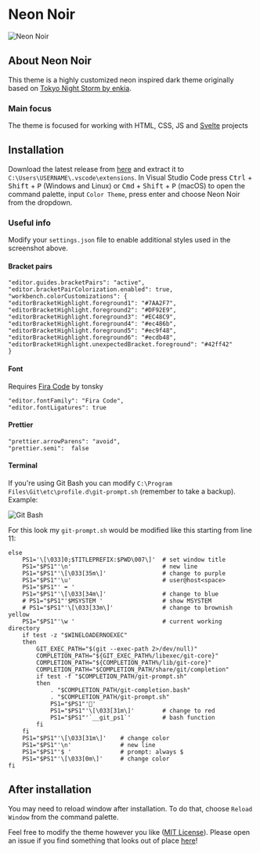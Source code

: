 # Neon Noir

![Neon Noir](https://user-images.githubusercontent.com/58347797/153980144-b5d7ed1a-e702-441a-959c-65181dcfa2fd.png)

## About Neon Noir

This theme is a highly customized neon inspired dark theme originally based on [Tokyo Night Storm by enkia](https://github.com/enkia/tokyo-night-vscode-theme).

### Main focus

The theme is focused for working with HTML, CSS, JS and [Svelte](https://github.com/sveltejs) projects

## Installation

Download the latest release from [here](https://github.com/rasmushenneken/neon-noir/releases/) and extract it to `C:\Users\USERNAME\.vscode\extensions`. In Visual Studio Code press <kbd>Ctrl</kbd> + <kbd>Shift</kbd> + <kbd>P</kbd> (Windows and Linux) or <kbd>Cmd</kbd> + <kbd>Shift</kbd> + <kbd>P</kbd> (macOS) to open the command palette, input `Color Theme`, press enter and choose Neon Noir from the dropdown.

### Useful info

Modify your `settings.json` file to enable additional styles used in the screenshot above.

#### Bracket pairs

    "editor.guides.bracketPairs": "active",
    "editor.bracketPairColorization.enabled": true,
    "workbench.colorCustomizations": {
    "editorBracketHighlight.foreground1": "#7AA2F7",
    "editorBracketHighlight.foreground2": "#DF92E9",
    "editorBracketHighlight.foreground3": "#EC48C9",
    "editorBracketHighlight.foreground4": "#ec486b",
    "editorBracketHighlight.foreground5": "#ec9f48",
    "editorBracketHighlight.foreground6": "#ecdb48",
    "editorBracketHighlight.unexpectedBracket.foreground": "#42ff42"
    }

#### Font

Requires [Fira Code](https://github.com/tonsky/FiraCode) by tonsky

    "editor.fontFamily": "Fira Code",
    "editor.fontLigatures": true

#### Prettier

    "prettier.arrowParens": "avoid",
    "prettier.semi":  false

#### Terminal

If you're using Git Bash you can modify `C:\Program Files\Git\etc\profile.d\git-prompt.sh` (remember to take a backup). Example:

![Git Bash](https://user-images.githubusercontent.com/58347797/154087922-602b1797-e331-4941-8b61-5b58f9d4fe3d.png)

For this look my `git-prompt.sh` would be modified like this starting from line 11:

    else
    	PS1='\[\033]0;$TITLEPREFIX:$PWD\007\]'	# set window title
    	PS1="$PS1"'\n'							# new line
    	PS1="$PS1"'\[\033[35m\]'				# change to purple
    	PS1="$PS1"'\u'							# user@host<space>
    	PS1="$PS1"' ➡ '
    	PS1="$PS1"'\[\033[34m\]'				# change to blue
    	# PS1="$PS1"'$MSYSTEM '					# show MSYSTEM
    	# PS1="$PS1"'\[\033[33m\]'				# change to brownish yellow
    	PS1="$PS1"'\w '							# current working directory
    	if test -z "$WINELOADERNOEXEC"
    	then
    		GIT_EXEC_PATH="$(git --exec-path 2>/dev/null)"
    		COMPLETION_PATH="${GIT_EXEC_PATH%/libexec/git-core}"
    		COMPLETION_PATH="${COMPLETION_PATH%/lib/git-core}"
    		COMPLETION_PATH="$COMPLETION_PATH/share/git/completion"
    		if test -f "$COMPLETION_PATH/git-prompt.sh"
    		then
    			. "$COMPLETION_PATH/git-completion.bash"
    			. "$COMPLETION_PATH/git-prompt.sh"
    			PS1="$PS1"'🌵'
    			PS1="$PS1"'\[\033[31m\]'		# change to red
    			PS1="$PS1"'`__git_ps1`'			# bash function
    		fi
    	fi
    	PS1="$PS1"'\[\033[31m\]'	# change color
    	PS1="$PS1"'\n'				# new line
    	PS1="$PS1"'$ '				# prompt: always $
    	PS1="$PS1"'\[\033[0m\]'		# change color
    fi

## After installation

You may need to reload window after installation. To do that, choose `Reload Window` from the command palette.

Feel free to modify the theme however you like ([MIT License](https://github.com/rasmushenneken/neon-noir/blob/main/LICENSE.txt)). Please open an issue if you find something that looks out of place [here](https://github.com/rasmushenneken/neon-noir/issues)!
